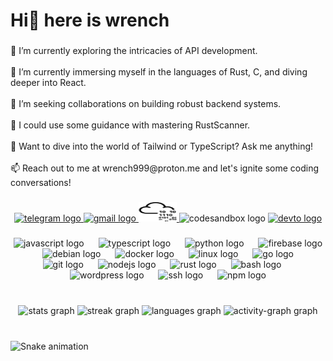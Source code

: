 <h1 align="left">Hi👋 here is wrench</h1>

###

<p align="left"></p>

###

<p align="left">🔭 I’m currently exploring the intricacies of API development.<br><br>🌱 I’m currently immersing myself in the languages of Rust, C, and diving deeper into React.<br><br>👯 I’m seeking collaborations on building robust backend systems.<br><br>🤝 I could use some guidance with mastering RustScanner.<br><br>💬 Want to dive into the world of Tailwind or TypeScript? Ask me anything!<br><br>📫 Reach out to me at wrench999@proton.me and let's ignite some coding conversations!</p>

###

<p align="left"></p>

###

<p align="left"></p>

###

<div align="center">
  <a href="@JustMeWrench" target="_blank">
    <img src="https://raw.githubusercontent.com/maurodesouza/profile-readme-generator/master/src/assets/icons/social/telegram/default.svg" width="61" height="31" alt="telegram logo"  />
  </a>
  <a href="wrench999@proton.me" target="_blank">
    <img src="https://raw.githubusercontent.com/maurodesouza/profile-readme-generator/master/src/assets/icons/social/gmail/default.svg" width="61" height="31" alt="gmail logo"  />
  </a>
  <a href="https://tryhackme.com/p/w3rnch" target="_blank">
    <img src="https://raw.githubusercontent.com/maurodesouza/profile-readme-generator/master/src/assets/icons/social/tryhackme/default.svg" width="61" height="31" alt="tryhackme logo"  />
  </a>
  <img src="https://raw.githubusercontent.com/maurodesouza/profile-readme-generator/master/src/assets/icons/social/codesandbox/default.svg" width="61" height="31" alt="codesandbox logo"  />
  <a href="https://dev.to/w3nch" target="_blank">
    <img src="https://raw.githubusercontent.com/maurodesouza/profile-readme-generator/master/src/assets/icons/social/devto/default.svg" width="61" height="31" alt="devto logo"  />
  </a>
</div>

###

<p align="left"></p>

###

<div align="center">
  <img src="https://skillicons.dev/icons?i=js" height="30" alt="javascript logo"  />
  <img width="15" />
  <img src="https://skillicons.dev/icons?i=ts" height="30" alt="typescript logo"  />
  <img width="15" />
  <img src="https://skillicons.dev/icons?i=py" height="30" alt="python logo"  />
  <img width="15" />
  <img src="https://skillicons.dev/icons?i=firebase" height="30" alt="firebase logo"  />
  <img width="15" />
  <img src="https://cdn.simpleicons.org/debian/A81D33" height="30" alt="debian logo"  />
  <img width="15" />
  <img src="https://skillicons.dev/icons?i=docker" height="30" alt="docker logo"  />
  <img width="15" />
  <img src="https://skillicons.dev/icons?i=linux" height="30" alt="linux logo"  />
  <img width="15" />
  <img src="https://skillicons.dev/icons?i=go" height="30" alt="go logo"  />
  <img width="15" />
  <img src="https://skillicons.dev/icons?i=git" height="30" alt="git logo"  />
  <img width="15" />
  <img src="https://skillicons.dev/icons?i=nodejs" height="30" alt="nodejs logo"  />
  <img width="15" />
  <img src="https://skillicons.dev/icons?i=rust" height="30" alt="rust logo"  />
  <img width="15" />
  <img src="https://skillicons.dev/icons?i=bash" height="30" alt="bash logo"  />
  <img width="15" />
  <img src="https://skillicons.dev/icons?i=wordpress" height="30" alt="wordpress logo"  />
  <img width="15" />
  <img src="https://cdn.jsdelivr.net/gh/devicons/devicon/icons/ssh/ssh-original.svg" height="30" alt="ssh logo"  />
  <img width="15" />
  <img src="https://cdn.simpleicons.org/npm/CB3837" height="30" alt="npm logo"  />
</div>

###

<p align="left"></p>

###

<br clear="both">

<div align="center">
  <img src="https://github-readme-stats.vercel.app/api?username=w3nch&hide_title=true&hide_rank=true&show_icons=true&include_all_commits=true&count_private=true&disable_animations=false&theme=dark&locale=en&hide_border=true" height="150" alt="stats graph"  />
  <img src="https://streak-stats.demolab.com?user=w3nch&locale=en&mode=daily&theme=dark&hide_border=false&border_radius=5" height="150" alt="streak graph"  />
  <img src="https://github-readme-stats.vercel.app/api/top-langs?username=w3nch&locale=en&hide_title=false&layout=compact&card_width=320&langs_count=5&theme=dark&hide_border=false" height="150" alt="languages graph"  />
  <img src="https://github-readme-activity-graph.vercel.app/graph?username=w3nch&theme=tokyo-night" height="150" alt="activity-graph graph"  />
</div>

###

<p align="left"></p>

###

<br clear="both">

<img src="https://github.com/w3nch/w3nch/blob/main/output/snake.svg" alt="Snake animation" />

###

